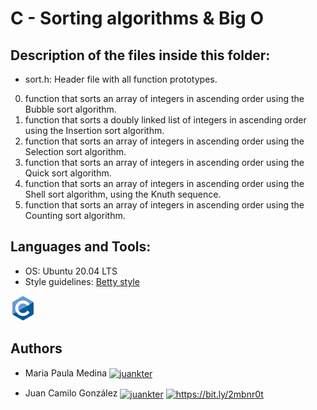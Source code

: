 # C - Sorting algorithms & Big O

## Description of the files inside this folder:

- sort.h: Header file with all function prototypes.

0. function that sorts an array of integers in ascending order using the Bubble sort algorithm.
1. function that sorts a doubly linked list of integers in ascending order using the Insertion sort algorithm.
2. function that sorts an array of integers in ascending order using the Selection sort algorithm.
3. function that sorts an array of integers in ascending order using the Quick sort algorithm.
4. function that sorts an array of integers in ascending order using the Shell sort algorithm, using the Knuth sequence.
5. function that sorts an array of integers in ascending order using the Counting sort algorithm.


## Languages and Tools:

- OS: Ubuntu 20.04 LTS
- Style guidelines: [Betty style](https://github.com/holbertonschool/Betty/wiki)

<p align="left"> <a href="https://www.cprogramming.com/" target="_blank"> <img src="https://raw.githubusercontent.com/devicons/devicon/master/icons/c/c-original.svg" alt="c" width="40" height="40"/> </a> </p>


## Authors

- Maria Paula Medina <a href="https://twitter.com/MedinaPortela" target="blank"><img align="center" src="https://raw.githubusercontent.com/rahuldkjain/github-profile-readme-generator/master/src/images/icons/Social/twitter.svg" alt="juankter" height="30" width="40" /></a>

- Juan Camilo González <a href="https://twitter.com/juankter" target="blank"><img align="center" src="https://raw.githubusercontent.com/rahuldkjain/github-profile-readme-generator/master/src/images/icons/Social/twitter.svg" alt="juankter" height="30" width="40" /></a>
<a href="https://bit.ly/2MBNR0t" target="blank"><img align="center" src="https://raw.githubusercontent.com/rahuldkjain/github-profile-readme-generator/master/src/images/icons/Social/linked-in-alt.svg" alt="https://bit.ly/2mbnr0t" height="30" width="40" /></a>
